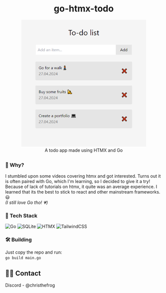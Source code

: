 <div align="center">
  <h1>go-htmx-todo</h1>

  <img src="screenshot.png" alt="screenshot" width=400/> \
  A todo app made using HTMX and Go
<!-- Badges -->
</div>

##

### 🤔 Why?

I stumbled upon some videos covering htmx and got interested. Turns out it is often paired with Go, which I'm learning, so I decided to give it a try! \
Because of lack of tutorials on htmx, it quite was an average experience. I learned that its the best to stick to react and other mainstream frameworks. 😃 \
_(I still love Go tho! 💗)_

<!-- TechStack -->
### 🚀 Tech Stack

![Go](https://img.shields.io/badge/Go-%2300ADD8.svg?&logo=go&logoColor=white)
![SQLite](https://img.shields.io/badge/SQLite-%2307405e.svg?logo=sqlite&logoColor=white)
![HTMX](https://img.shields.io/badge/%3C/%3E%20HTMX-3D72D7?logo=mysl&logoColor=white)
![TailwindCSS](https://img.shields.io/badge/TailwindCSS-%2338B2AC.svg?logo=tailwind-css&logoColor=white)

### 🛠️ Building
Just copy the repo and run: \
`go build main.go`

<!-- Contact -->
## 🤝🏻 Contact
Discord - @christhefrog
